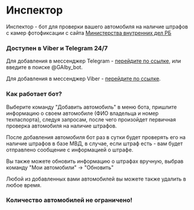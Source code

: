 # Инспектор

Инспектор - бот для проверки вашего автомобиля на наличие штрафов с камер фотофиксации с сайта [Министерства внутренних дел РБ](http://mvd.gov.by/main.aspx?guid=15791)

### Доступен в Viber и Telegram 24/7

Для добавления в мессенджер Telegram - [перейдите по ссылке](https://t.me/GAIby_bot), или введите в поиске @GAIby_bot.

Для добавления в мессенджер Viber - [перейдите по ссылке](https://www.viber.com/inspector).

### Как работает бот?

Выберите команду "Добавить автомобиль" в меню бота, пришлите информацию о своем автомобиле (ФИО владельца и номер техпаспорта), следуя запросам, после чего произойдет первичная проверка автомобиля на наличие штрафов.

После добавления автомобиля бот раз в сутки будет проверять его на наличие штрафов в базе МВД, в случае, если штраф есть - вам будет отправлено сообщение с информацией о штрафе.

Вы также можете обновить информацию о штрафах вручную, выбрав команду "Мои автомобили" -> "Обновить"

Любой из добавленных вами автомобилей вы можете также удалить в любое время.

### Количество автомобилей не ограничено!
